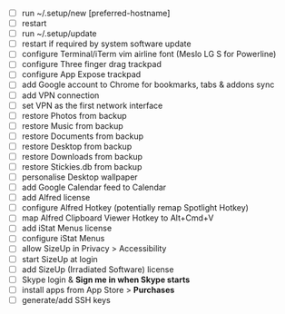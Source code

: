 - [ ] run ~/.setup/new [preferred-hostname]
- [ ] restart
- [ ] run ~/.setup/update
- [ ] restart if required by system software update
- [ ] configure Terminal/iTerm vim airline font (Meslo LG S for Powerline)
- [ ] configure Three finger drag trackpad
- [ ] configure App Expose trackpad
- [ ] add Google account to Chrome for bookmarks, tabs &amp; addons sync
- [ ] add VPN connection
- [ ] set VPN as the first network interface
- [ ] restore Photos from backup
- [ ] restore Music from backup
- [ ] restore Documents from backup
- [ ] restore Desktop from backup
- [ ] restore Downloads from backup
- [ ] restore Stickies.db from backup
- [ ] personalise Desktop wallpaper
- [ ] add Google Calendar feed to Calendar
- [ ] add Alfred license
- [ ] configure Alfred Hotkey (potentially remap Spotlight Hotkey)
- [ ] map Alfred Clipboard Viewer Hotkey to Alt+Cmd+V
- [ ] add iStat Menus license
- [ ] configure iStat Menus
- [ ] allow SizeUp in Privacy &gt; Accessibility
- [ ] start SizeUp at login
- [ ] add SizeUp (Irradiated Software) license
- [ ] Skype login &amp; **Sign me in when Skype starts**
- [ ] install apps from App Store &gt; **Purchases**
- [ ] generate/add SSH keys
